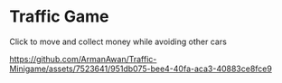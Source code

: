 # Traffic Game
Click to move and collect money while avoiding other cars

https://github.com/ArmanAwan/Traffic-Minigame/assets/7523641/951db075-bee4-40fa-aca3-40883ce8fce9

